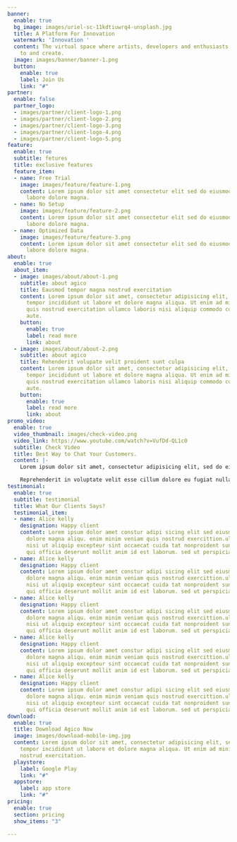 ```yaml
---
banner:
  enable: true
  bg_image: images/uriel-sc-11kdtiuwrq4-unsplash.jpg
  title: A Platform For Innovation
  watermark: 'Innovation '
  content: The virtual space where artists, developers and enthusiasts come together
    to and create.
  image: images/banner/banner-1.png
  button:
    enable: true
    label: Join Us
    link: "#"
partner:
  enable: false
  partner_logo:
  - images/partner/client-logo-1.png
  - images/partner/client-logo-2.png
  - images/partner/client-logo-3.png
  - images/partner/client-logo-4.png
  - images/partner/client-logo-5.png
feature:
  enable: true
  subtitle: fetures
  title: exclusive features
  feature_item:
  - name: Free Trial
    image: images/feature/feature-1.png
    content: Lorem ipsum dolor sit amet consectetur elit sed do eiusmod tempor incididunt
      labore dolore magna.
  - name: No Setup
    image: images/feature/feature-2.png
    content: Lorem ipsum dolor sit amet consectetur elit sed do eiusmod tempor incididunt
      labore dolore magna.
  - name: Optimized Data
    image: images/feature/feature-3.png
    content: Lorem ipsum dolor sit amet consectetur elit sed do eiusmod tempor incididunt
      labore dolore magna.
about:
  enable: true
  about_item:
  - image: images/about/about-1.png
    subtitle: about agico
    title: Eausmod tempor magna nostrud exercitation
    content: Lorem ipsum dolor sit amet, consectetur adipisicing elit, sed do eiusmod
      tempor incididunt ut labore et dolore magna aliqua. Ut enim ad minim veniam
      quis nostrud exercitation ullamco laboris nisi aliquip commodo consequat. duis
      aute.
    button:
      enable: true
      label: read more
      link: about
  - image: images/about/about-2.png
    subtitle: about agico
    title: Rehenderit volupate velit proident sunt culpa
    content: Lorem ipsum dolor sit amet, consectetur adipisicing elit, sed do eiusmod
      tempor incididunt ut labore et dolore magna aliqua. Ut enim ad minim veniam
      quis nostrud exercitation ullamco laboris nisi aliquip commodo consequat. duis
      aute.
    button:
      enable: true
      label: read more
      link: about
promo_video:
  enable: true
  video_thumbnail: images/check-video.png
  video_link: https://www.youtube.com/watch?v=VufDd-QL1c0
  subtitle: Check Video
  title: Best Way to Chat Your Customers.
  content: |-
    Lorem ipsum dolor sit amet, consectetur adipisicing elit, sed do eiusmod tempor incididunt ut labore et dolore magna aliqua. Ut enim ad minim veniam quis nostrud exercitation ullamco laboris nisi aliquip commodo consequat. duis aute.

    Reprehenderit in voluptate velit esse cillum dolore eu fugiat nulla pariatur excepteur sint occaecat cupidatat non proident.
testimonial:
  enable: true
  subtitle: testimonial
  title: What Our Clients Says?
  testimonial_item:
  - name: Alice kelly
    designation: Happy client
    content: Lorem ipsum dolor amet constur adipi sicing elit sed eiusmtempor incid
      dolore magna aliqu. enim minim veniam quis nostrud exercittion.ullamco laboris
      nisi ut aliquip excepteur sint occaecat cuida tat nonproident sunt in culpa
      qui officia deserunt mollit anim id est laborum. sed ut perspiciatis.
  - name: Alice kelly
    designation: Happy client
    content: Lorem ipsum dolor amet constur adipi sicing elit sed eiusmtempor incid
      dolore magna aliqu. enim minim veniam quis nostrud exercittion.ullamco laboris
      nisi ut aliquip excepteur sint occaecat cuida tat nonproident sunt in culpa
      qui officia deserunt mollit anim id est laborum. sed ut perspiciatis.
  - name: Alice kelly
    designation: Happy client
    content: Lorem ipsum dolor amet constur adipi sicing elit sed eiusmtempor incid
      dolore magna aliqu. enim minim veniam quis nostrud exercittion.ullamco laboris
      nisi ut aliquip excepteur sint occaecat cuida tat nonproident sunt in culpa
      qui officia deserunt mollit anim id est laborum. sed ut perspiciatis.
  - name: Alice kelly
    designation: Happy client
    content: Lorem ipsum dolor amet constur adipi sicing elit sed eiusmtempor incid
      dolore magna aliqu. enim minim veniam quis nostrud exercittion.ullamco laboris
      nisi ut aliquip excepteur sint occaecat cuida tat nonproident sunt in culpa
      qui officia deserunt mollit anim id est laborum. sed ut perspiciatis.
  - name: Alice kelly
    designation: Happy client
    content: Lorem ipsum dolor amet constur adipi sicing elit sed eiusmtempor incid
      dolore magna aliqu. enim minim veniam quis nostrud exercittion.ullamco laboris
      nisi ut aliquip excepteur sint occaecat cuida tat nonproident sunt in culpa
      qui officia deserunt mollit anim id est laborum. sed ut perspiciatis.
download:
  enable: true
  title: Download Agico Now
  image: images/download-mobile-img.jpg
  content: Lorem ipsum dolor sit amet, consectetur adipisicing elit, sed do eiusmod
    tempor incididunt ut labore et dolore magna aliqua. Ut enim ad minim veniam quis
    nostrud exercitation.
  playstore:
    label: Google Play
    link: "#"
  appstore:
    label: app store
    link: "#"
pricing:
  enable: true
  section: pricing
  show_items: "3"

---
```


